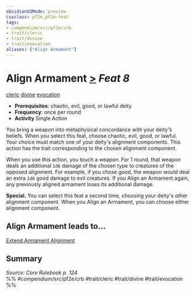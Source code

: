 ```yaml
---
obsidianUIMode: preview
cssclass: pf2e,pf2e-feat
tags:
- compendium/src/pf2e/crb
- trait/cleric
- trait/divine
- trait/evocation
aliases: ["Align Armament"]
---
```

# Align Armament  [>](rules/core-rulebook/chapter-9-playing-the-game.md#Actions "Single Action") *Feat 8*  
[cleric](rules/traits/cleric.md)  [divine](rules/traits/divine.md)  [evocation](rules/traits/evocation.md)  

- **Prerequisites**: chaotic, evil, good, or lawful deity
- **Frequency**: once per round
- **Activity** Single Action

You bring a weapon into metaphysical concordance with your deity's beliefs. When you select this feat, choose chaotic, evil, good, or lawful. Your choice must match one of your deity's alignment components. This action has the trait corresponding to the chosen alignment component.

When you use this action, you touch a weapon. For 1 round, that weapon deals an additional `1d6` damage of the chosen type to creatures of the opposed alignment. For example, if you chose good, the weapon would deal an extra `1d6` good damage to evil creatures. If you Align an Armament again, any previously aligned armament loses its additional damage.

**Special.** You can select this feat a second time, choosing your deity's other alignment component. When you Align an Armament, you can choose either alignment component.

## Align Armament leads to...

[Extend Armament Alignment](compendium/feats/extend-armament-alignment.md)

## Summary

*Source: Core Rulebook p. 124*  
%% #compendium/src/pf2e/crb #trait/cleric #trait/divine #trait/evocation %%